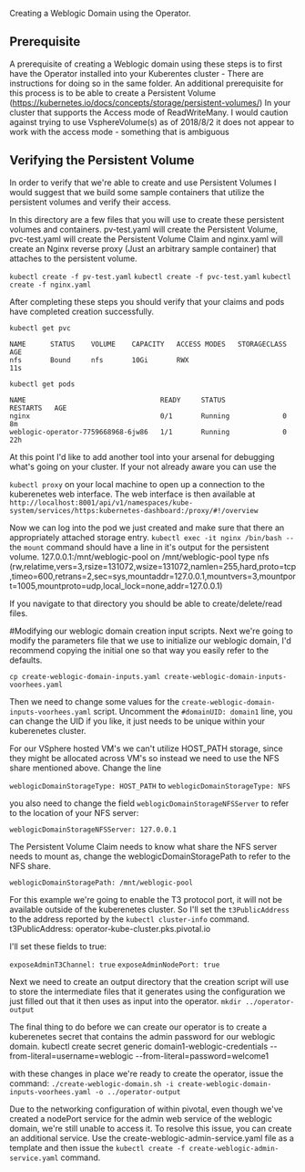 Creating a Weblogic Domain using the Operator.

## Prerequisite
A prerequisite of creating a Weblogic domain using these steps is to first have the Operator installed into your Kuberentes cluster - There are instructions for doing so in the same folder.
An additional prerequisite for this process is to be able to create a Persistent Volume (https://kubernetes.io/docs/concepts/storage/persistent-volumes/) In your cluster that supports the Access mode of ReadWriteMany.
I would caution against trying to use VsphereVolume(s) as of 2018/8/2 it does not appear to work with the access mode - something that is ambiguous

## Verifying the Persistent Volume
In order to verify that we're able to create and use Persistent Volumes I would suggest that we build some sample containers that utilize the persistent volumes and verify their access.

In this directory are a few files that you will use to create these persistent volumes and containers. pv-test.yaml will create the Persistent Volume, pvc-test.yaml will create the Persistent Volume Claim and nginx.yaml will create an Nginx reverse proxy (Just an arbitrary sample container) that attaches to the persistent volume.

`kubectl create -f pv-test.yaml`
`kubectl create -f pvc-test.yaml`
`kubectl create -f nginx.yaml`

After completing these steps you should verify that your claims and pods have completed creation successfully.

`kubectl get pvc`

```
NAME      STATUS    VOLUME    CAPACITY   ACCESS MODES   STORAGECLASS   AGE
nfs       Bound     nfs       10Gi       RWX                           11s
 ```

`kubectl get pods`

```
NAME                                 READY     STATUS              RESTARTS   AGE
nginx                                0/1       Running             0          8m
weblogic-operator-7759668968-6jw86   1/1       Running             0          22h
```

At this point I'd like to add another tool into your arsenal for debugging what's going on your cluster. If your not already aware you can use the

`kubectl proxy` on your local machine to open up a connection to the kuberenetes web interface. The web interface is then available at `http://localhost:8001/api/v1/namespaces/kube-system/services/https:kubernetes-dashboard:/proxy/#!/overview`


Now we can log into the pod we just created and make sure that there an appropriately attached storage entry.
`kubectl exec -it nginx /bin/bash --`  the `mount` command should have a line in it's output for the persistent volume.
127.0.0.1:/mnt/weblogic-pool on /mnt/weblogic-pool type nfs (rw,relatime,vers=3,rsize=131072,wsize=131072,namlen=255,hard,proto=tcp,timeo=600,retrans=2,sec=sys,mountaddr=127.0.0.1,mountvers=3,mountport=1005,mountproto=udp,local_lock=none,addr=127.0.0.1)

If you navigate to that directory you should be able to create/delete/read files.

#Modifying our weblogic domain creation input scripts.
Next we're going to modify the parameters file that we use to initialize our weblogic domain, I'd recommend copying the initial one so that way you easily refer to the defaults.

`cp create-weblogic-domain-inputs.yaml create-weblogic-domain-inputs-voorhees.yaml`

Then we need to change some values for the `create-weblogic-domain-inputs-voorhees.yaml` script. Uncomment the `#domainUID: domain1` line, you can change the UID if you like, it just needs to be unique within your kuberenetes cluster.

For our VSphere hosted VM's we can't utilize HOST_PATH storage, since they might be allocated across VM's so instead we need to use the NFS share mentioned above. Change the line

`weblogicDomainStorageType: HOST_PATH` to `weblogicDomainStorageType: NFS`

you also need to change the field `weblogicDomainStorageNFSServer` to refer to the location of your NFS server:

`weblogicDomainStorageNFSServer: 127.0.0.1`

The Persistent Volume Claim needs to know what share the NFS server needs to mount as, change the weblogicDomainStoragePath to refer to the NFS share.

`weblogicDomainStoragePath: /mnt/weblogic-pool`

For this example we're going to enable the T3 protocol port, it will not be available outside of the kuberenetes cluster. So I'll set the `t3PublicAddress` to the address reported by the `kubectl cluster-info` command.
t3PublicAddress: operator-kube-cluster.pks.pivotal.io

I'll set these fields to true:

`exposeAdminT3Channel: true`
`exposeAdminNodePort: true`

Next we need to create an output directory that the creation script will use to store the intermediate files that it generates using the configuration we just filled out that it then uses as input into the operator.
`mkdir ../operator-output`

The final thing to do before we can create our operator is to create a kuberenetes secret that contains the admin password for our weblogic domain.
kubectl create secret generic domain1-weblogic-credentials --from-literal=username=weblogic --from-literal=password=welcome1

with these changes in place we're ready to create the operator, issue the command:
`./create-weblogic-domain.sh -i create-weblogic-domain-inputs-voorhees.yaml -o ../operator-output`

Due to the networking configuration of within pivotal, even though we've created a nodePort service for the admin web service of the weblogic domain, we're still unable to access it. To resolve this issue, you can create an additional service. Use the create-weblogic-admin-service.yaml file as a template and then issue the `kubectl create -f create-weblogic-admin-service.yaml` command.
